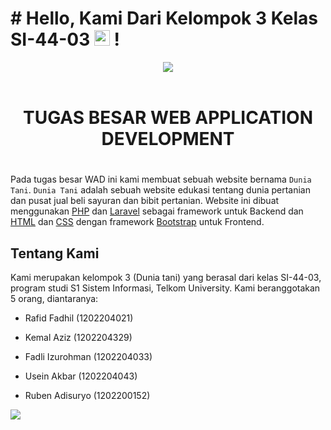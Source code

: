 # # Hello, Kami Dari Kelompok 3 Kelas SI-44-03  <img src="https://media.giphy.com/media/hvRJCLFzcasrR4ia7z/giphy.gif" width=25> !
<div align="center">
<img src="https://i.giphy.com/media/qgQUggAC3Pfv687qPC/giphy.webp">
</div>
<br>
<div align="center"> 
<h1>TUGAS BESAR WEB APPLICATION DEVELOPMENT<H1>
</div>

Pada tugas besar WAD ini kami membuat sebuah website bernama `Dunia Tani`. `Dunia Tani` adalah sebuah website edukasi tentang dunia pertanian dan pusat jual beli sayuran dan bibit pertanian. Website ini dibuat menggunakan [PHP](https://www.php.net/) dan [Laravel](https://laravel.com/) sebagai framework untuk Backend dan [HTML](https://en.wikipedia.org/wiki/HTML) dan [CSS](https://en.wikipedia.org/wiki/CSS) dengan framework [Bootstrap](https://getbootstrap.com/) untuk Frontend.

## Tentang Kami

Kami merupakan kelompok 3 (Dunia tani) yang berasal dari kelas SI-44-03, program studi S1 Sistem Informasi, Telkom University. Kami beranggotakan 5 orang, diantaranya:

-   Rafid Fadhil (1202204021)
    
-   Kemal Aziz (1202204329)
-   Fadli Izurohman (1202204033)
-   Usein Akbar (1202204043)
-   Ruben Adisuryo (1202200152)
    
<img src="https://i.giphy.com/media/Rlwz4m0aHgXH13jyrE/giphy.webp">


